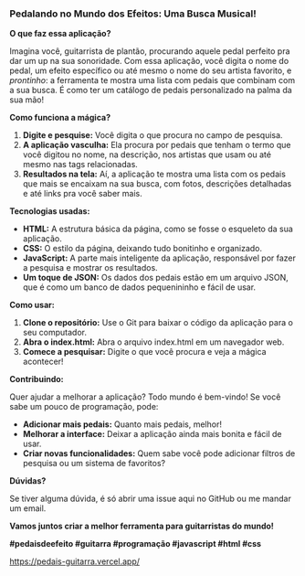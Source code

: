 ###  **Pedalando no Mundo dos Efeitos: Uma Busca Musical!**

**O que faz essa aplicação?**

Imagina você, guitarrista de plantão, procurando aquele pedal perfeito pra dar um up na sua sonoridade. Com essa aplicação, você digita o nome do pedal, um efeito específico ou até mesmo o nome do seu artista favorito, e *prontinho*: a ferramenta te mostra uma lista com pedais que combinam com a sua busca. É como ter um catálogo de pedais personalizado na palma da sua mão!

**Como funciona a mágica?**

1. **Digite e pesquise:** Você digita o que procura no campo de pesquisa.
2. **A aplicação vasculha:** Ela procura por pedais que tenham o termo que você digitou no nome, na descrição, nos artistas que usam ou até mesmo nas tags relacionadas.
3. **Resultados na tela:** Aí, a aplicação te mostra uma lista com os pedais que mais se encaixam na sua busca, com fotos, descrições detalhadas e até links pra você saber mais.

**Tecnologias usadas:**

* **HTML:** A estrutura básica da página, como se fosse o esqueleto da sua aplicação.
* **CSS:** O estilo da página, deixando tudo bonitinho e organizado.
* **JavaScript:** A parte mais inteligente da aplicação, responsável por fazer a pesquisa e mostrar os resultados.
* **Um toque de JSON:** Os dados dos pedais estão em um arquivo JSON, que é como um banco de dados pequenininho e fácil de usar.

**Como usar:**

1. **Clone o repositório:** Use o Git para baixar o código da aplicação para o seu computador.
2. **Abra o index.html:** Abra o arquivo index.html em um navegador web.
3. **Comece a pesquisar:** Digite o que você procura e veja a mágica acontecer!

**Contribuindo:**

Quer ajudar a melhorar a aplicação? Todo mundo é bem-vindo! Se você sabe um pouco de programação, pode:

* **Adicionar mais pedais:** Quanto mais pedais, melhor!
* **Melhorar a interface:** Deixar a aplicação ainda mais bonita e fácil de usar.
* **Criar novas funcionalidades:** Quem sabe você pode adicionar filtros de pesquisa ou um sistema de favoritos?

**Dúvidas?**

Se tiver alguma dúvida, é só abrir uma issue aqui no GitHub ou me mandar um email.

**Vamos juntos criar a melhor ferramenta para guitarristas do mundo!** 

**#pedaisdeefeito #guitarra #programação #javascript #html #css**

https://pedais-guitarra.vercel.app/
